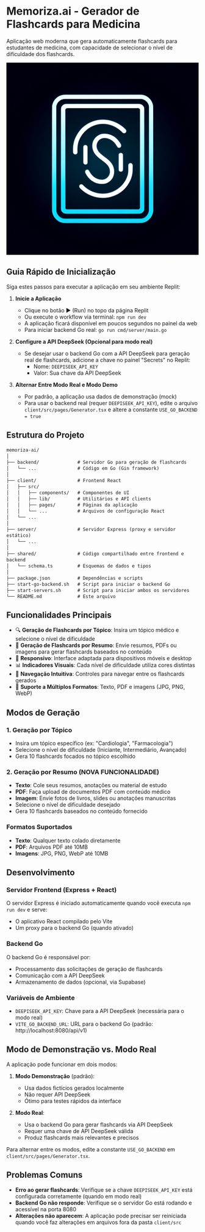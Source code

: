 # Memoriza.ai - Gerador de Flashcards para Medicina

Aplicação web moderna que gera automaticamente flashcards para estudantes de medicina, com capacidade de selecionar o nível de dificuldade dos flashcards.

![Memoriza.ai](./generated-icon.png)

## Guia Rápido de Inicialização

Siga estes passos para executar a aplicação em seu ambiente Replit:

1. **Inicie a Aplicação**

   - Clique no botão ▶️ (Run) no topo da página Replit
   - Ou execute o workflow via terminal: `npm run dev`
   - A aplicação ficará disponível em poucos segundos no painel da web
   - Para iniciar backend Go real: `go run cmd/server/main.go`

2. **Configure a API DeepSeek (Opcional para modo real)**

   - Se desejar usar o backend Go com a API DeepSeek para geração real de flashcards, adicione a chave no painel "Secrets" no Replit:
     - Nome: `DEEPISEEK_API_KEY`
     - Valor: Sua chave da API DeepSeek

3. **Alternar Entre Modo Real e Modo Demo**
   - Por padrão, a aplicação usa dados de demonstração (mock)
   - Para usar o backend real (requer `DEEPISEEK_API_KEY`), edite o arquivo `client/src/pages/Generator.tsx` e altere a constante `USE_GO_BACKEND = true`

## Estrutura do Projeto

```
memoriza-ai/
│
├── backend/              # Servidor Go para geração de flashcards
│   └── ...               # Código em Go (Gin framework)
│
├── client/               # Frontend React
│   ├── src/
│   │   ├── components/   # Componentes de UI
│   │   ├── lib/          # Utilitários e API clients
│   │   ├── pages/        # Páginas da aplicação
│   │   └── ...           # Arquivos de configuração React
│   └── ...
│
├── server/               # Servidor Express (proxy e servidor estático)
│   └── ...
│
├── shared/               # Código compartilhado entre frontend e backend
│   └── schema.ts         # Esquemas de dados e tipos
│
├── package.json          # Dependências e scripts
├── start-go-backend.sh   # Script para iniciar o backend Go
├── start-servers.sh      # Script para iniciar ambos os servidores
└── README.md             # Este arquivo
```

## Funcionalidades Principais

- 🔍 **Geração de Flashcards por Tópico**: Insira um tópico médico e selecione o nível de dificuldade
- 📄 **Geração de Flashcards por Resumo**: Envie resumos, PDFs ou imagens para gerar flashcards baseados no conteúdo
- 📱 **Responsivo**: Interface adaptada para dispositivos móveis e desktop
- 📊 **Indicadores Visuais**: Cada nível de dificuldade utiliza cores distintas
- 🔄 **Navegação Intuitiva**: Controles para navegar entre os flashcards gerados
- 📁 **Suporte a Múltiplos Formatos**: Texto, PDF e imagens (JPG, PNG, WebP)

## Modos de Geração

### 1. Geração por Tópico

- Insira um tópico específico (ex: "Cardiologia", "Farmacologia")
- Selecione o nível de dificuldade (Iniciante, Intermediário, Avançado)
- Gera 10 flashcards focados no tópico escolhido

### 2. Geração por Resumo (NOVA FUNCIONALIDADE)

- **Texto**: Cole seus resumos, anotações ou material de estudo
- **PDF**: Faça upload de documentos PDF com conteúdo médico
- **Imagem**: Envie fotos de livros, slides ou anotações manuscritas
- Selecione o nível de dificuldade desejado
- Gera 10 flashcards baseados no conteúdo fornecido

### Formatos Suportados

- **Texto**: Qualquer texto colado diretamente
- **PDF**: Arquivos PDF até 10MB
- **Imagens**: JPG, PNG, WebP até 10MB

## Desenvolvimento

### Servidor Frontend (Express + React)

O servidor Express é iniciado automaticamente quando você executa `npm run dev` e serve:

- O aplicativo React compilado pelo Vite
- Um proxy para o backend Go (quando ativado)

### Backend Go

O backend Go é responsável por:

- Processamento das solicitações de geração de flashcards
- Comunicação com a API DeepSeek
- Armazenamento de dados (opcional, via Supabase)

### Variáveis de Ambiente

- `DEEPISEEK_API_KEY`: Chave para a API DeepSeek (necessária para o modo real)
- `VITE_GO_BACKEND_URL`: URL para o backend Go (padrão: http://localhost:8080/api/v1)

## Modo de Demonstração vs. Modo Real

A aplicação pode funcionar em dois modos:

1. **Modo Demonstração** (padrão):

   - Usa dados fictícios gerados localmente
   - Não requer API DeepSeek
   - Ótimo para testes rápidos da interface

2. **Modo Real**:
   - Usa o backend Go para gerar flashcards via API DeepSeek
   - Requer uma chave de API DeepSeek válida
   - Produz flashcards mais relevantes e precisos

Para alternar entre os modos, edite a constante `USE_GO_BACKEND` em `client/src/pages/Generator.tsx`.

## Problemas Comuns

- **Erro ao gerar flashcards**: Verifique se a chave `DEEPISEEK_API_KEY` está configurada corretamente (quando em modo real)
- **Backend Go não responde**: Verifique se o servidor Go está rodando e acessível na porta 8080
- **Alterações não aparecem**: A aplicação pode precisar ser reiniciada quando você faz alterações em arquivos fora da pasta `client/src`
